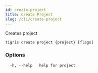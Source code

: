 ```yaml
---
id: create-project
title: Create Project
slug: /cli/create-project
---
```


Creates project

```shell
tigris create project {project} [flags]
```

### Options

```
  -h, --help   help for project
```
